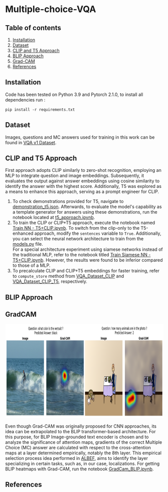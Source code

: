 # Multiple-choice-VQA

## Table of contents
   1. [Installation](#installation)
   1. [Dataset](#dataset)
   1. [CLIP and T5 Approach](#clip-and-t5-approach)
   1. [BLIP Approach](#blip-approach)
   1. [Grad-CAM](#gradcam)
   1. [References](#references)

## Installation
Code has been tested on Python 3.9 and Pytorch 2.1.0, to install all dependencies run :
```
pip install -r requirements.txt
```
## Dataset
Images, questions and MC answers used for training in this work can be found in [VQA v1 Dataset](https://visualqa.org/vqa_v1_download.html). 

## CLIP and T5 Approach
First approach adopts CLIP similarly to zero-shot recognition, employing an MLP to integrate question and image embeddings. Subsequently, it evaluates the output against answer embeddings using cosine similarity to identify the answer with the highest score. Additionally, T5 was explored as a means to enhance this approach, serving as a prompt engineer for CLIP.

1. To check demonstrations provided for T5, navigate to [demonstration_t5.json](https://github.com/JansSolanoVega/Multiple-choice-VQA/blob/main/TemplateGeneration_T5/demonstration_t5.json). Afterwards, to evaluate the model's capability as a template generator for answers using these demonstrations, run the notebook located at [t5_approach.ipynb](https://github.com/JansSolanoVega/Multiple-choice-VQA/blob/main/TemplateGeneration_T5/t5_approach.ipynb).
2. To train the CLIP or CLIP+T5 approach, execute the notebook named [Train NN - T5+CLIP.ipynb](https://github.com/JansSolanoVega/Multiple-choice-VQA/blob/main/Train%20NN%20-%20T5%2BCLIP.ipynb). To switch from the clip-only to the T5-enhanced approach, modify the `sentences` variable to `True`. Additionally, you can select the neural network architecture to train from the [models.py](https://github.com/JansSolanoVega/Multiple-choice-VQA/blob/main/models.py) file.<br>For a special architecture experiment using siamese networks instead of the traditional MLP, refer to the notebook titled [Train Siamese NN - T5+CLIP.ipynb](https://github.com/JansSolanoVega/Multiple-choice-VQA/blob/main/Train%20Siamese%20NN%20-%20T5%2BCLIP.ipynb). However, the results were found to be inferior compared to those of a MLP.
3. To precalculate CLIP and CLIP+T5 embeddings for faster training, refer to `compute_store` method from [VQA_Dataset_CLIP](https://github.com/JansSolanoVega/Multiple-choice-VQA/blob/main/VQA_Dataset_CLIP.py#L273) and [VQA_Dataset_CLIP_T5](https://github.com/JansSolanoVega/Multiple-choice-VQA/blob/main/TemplateGeneration_T5/VQA_Dataset_CLIP_T5.py#L27), respectively. 
 
## BLIP Approach

## GradCAM
<p align="center">
  <img width="900" height="300" src="/results/gradcam_blip.PNG">
</p>

Even though Grad-CAM was originally proposed for CNN approaches, its idea can be extrapolated to the BLIP transformer-based architecture. For this purpose, for BLIP Image-grounded text encoder is chosen and to analyze the significance of attention maps, gradients of the correct Multiple Choice (MC) answer are calculated with respect to the cross-attention maps at a layer determined empirically, notably the 8th layer. This empirical selection process idea performed in [ALBEF](https://github.com/salesforce/ALBEF), aims to identify the layer specializing in certain tasks, such as, in our case, localizations. For getting BLIP heatmaps with Grad-CAM, run the notebook [GradCam_BLIP.ipynb](https://github.com/JansSolanoVega/Multiple-choice-VQA/blob/main/BLIP/GradCam_BLIP.ipynb).
## References
